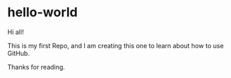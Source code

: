# hello-world
Hi all!

This is my first Repo, and I am creating this one to learn about how to use GitHub.

Thanks for reading.

